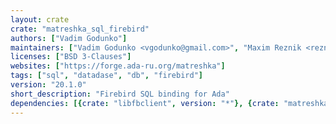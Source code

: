 ```yaml
---
layout: crate
crate: "matreshka_sql_firebird"
authors: ["Vadim Godunko"]
maintainers: ["Vadim Godunko <vgodunko@gmail.com>", "Maxim Reznik <reznikmm@gmail.com>"]
licenses: ["BSD 3-Clauses"]
websites: ["https://forge.ada-ru.org/matreshka"]
tags: ["sql", "datadase", "db", "firebird"]
version: "20.1.0"
short_description: "Firebird SQL binding for Ada"
dependencies: [{crate: "libfbclient", version: "*"}, {crate: "matreshka_league", version: "20.1.0"}, {crate: "matreshka_sql", version: "20.1.0"}]
---
```



